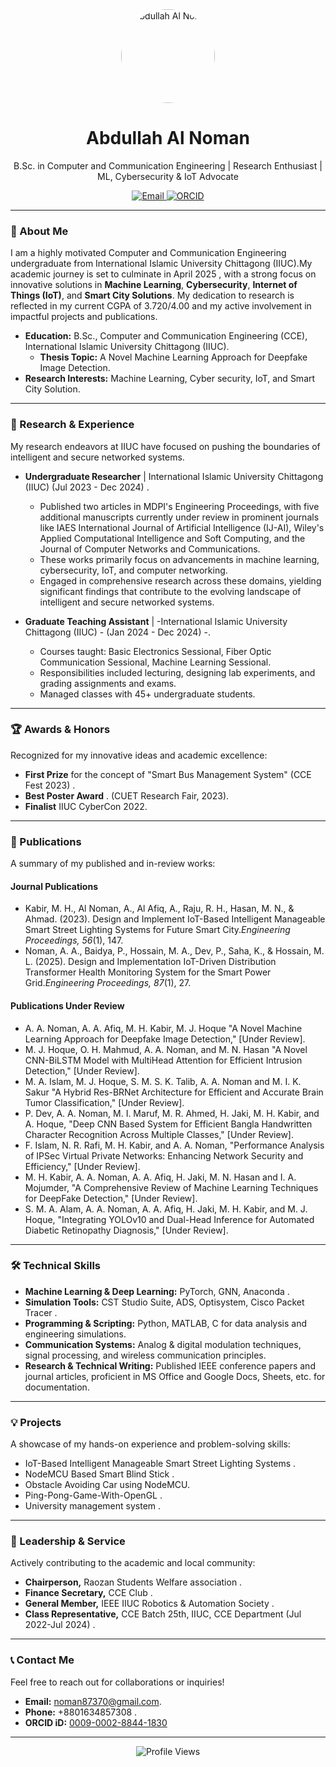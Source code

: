 <div align="center">
  <img src="https://avatars.githubusercontent.com/u/YOUR_GITHUB_USERNAME" alt="Abdullah Al Noman" width="150" style="border-radius: 50%;">
  <h1>Abdullah Al Noman</h1>
  <p>B.Sc. in Computer and Communication Engineering | Research Enthusiast | ML, Cybersecurity & IoT Advocate</p>

  <p>
    <a href="mailto:noman87370@gmail.com">
      <img src="https://img.shields.io/badge/Email-D14836?style=for-the-badge&logo=gmail&logoColor=white" alt="Email">
    </a>
    <a href="https://orcid.org/0009-0002-8844-1830" target="_blank">
      <img src="https://img.shields.io/badge/ORCID-A6CE39?style=for-the-badge&logo=orcid&logoColor=white" alt="ORCID">
    </a>
    </p>
</div>

---

### 🚀 About Me

I am a highly motivated Computer and Communication Engineering undergraduate from International Islamic University Chittagong (IIUC).My academic journey is set to culminate in April 2025 , with a strong focus on innovative solutions in **Machine Learning**, **Cybersecurity**, **Internet of Things (IoT)**, and **Smart City Solutions**. My dedication to research is reflected in my current CGPA of 3.720/4.00  and my active involvement in impactful projects and publications.

- **Education:** B.Sc., Computer and Communication Engineering (CCE), International Islamic University Chittagong (IIUC).
  - **Thesis Topic:** A Novel Machine Learning Approach for Deepfake Image Detection.
- **Research Interests:** Machine Learning, Cyber security, IoT, and Smart City Solution.

---

### 🔬 Research & Experience

My research endeavors at IIUC have focused on pushing the boundaries of intelligent and secure networked systems.

* **Undergraduate Researcher** | International Islamic University Chittagong (IIUC)  (Jul 2023 - Dec 2024) .
    * Published two articles in MDPI's Engineering Proceedings, with five additional manuscripts currently under review in prominent journals like IAES International Journal of Artificial Intelligence (IJ-AI), Wiley's Applied Computational Intelligence and Soft Computing, and the Journal of Computer Networks and Communications.
    * These works primarily focus on advancements in machine learning, cybersecurity, IoT, and computer networking.
    * Engaged in comprehensive research across these domains, yielding significant findings that contribute to the evolving landscape of intelligent and secure networked systems.

* **Graduate Teaching Assistant** | -International Islamic University Chittagong (IIUC) - (Jan 2024 - Dec 2024) -.
    * Courses taught: Basic Electronics Sessional, Fiber Optic Communication Sessional, Machine Learning Sessional.
    * Responsibilities included lecturing, designing lab experiments, and grading assignments and exams.
    * Managed classes with 45+ undergraduate students.

---

### 🏆 Awards & Honors

Recognized for my innovative ideas and academic excellence:

* **First Prize** for the concept of "Smart Bus Management System"  (CCE Fest 2023) .
* **Best Poster Award** . (CUET Research Fair, 2023).
* **Finalist** IIUC CyberCon 2022.

---

### 📝 Publications

A summary of my published and in-review works:

#### Journal Publications

* Kabir, M. H., Al Noman, A., Al Afiq, A., Raju, R. H., Hasan, M. N., & Ahmad. (2023). Design and Implement IoT-Based Intelligent Manageable Smart Street Lighting Systems for Future Smart City.*Engineering Proceedings, 56*(1), 147. 
* Noman, A. A., Baidya, P., Hossain, M. A., Dev, P., Saha, K., & Hossain, M. L. (2025). Design and Implementation IoT-Driven Distribution Transformer Health Monitoring System for the Smart Power Grid.*Engineering Proceedings, 87*(1), 27. 

#### Publications Under Review 

* A. A. Noman, A. A. Afiq, M. H. Kabir, M. J. Hoque "A Novel Machine Learning Approach for Deepfake Image Detection," [Under Review]. 
* M. J. Hoque, O. H. Mahmud, A. A. Noman, and M. N. Hasan "A Novel CNN-BiLSTM Model with MultiHead Attention for Efficient Intrusion Detection," [Under Review]. 
* M. A. Islam, M. J. Hoque, S. M. S. K. Talib, A. A. Noman and M. I. K. Sakur "A Hybrid Res-BRNet Architecture for Efficient and Accurate Brain Tumor Classification," [Under Review]. 
* P. Dev, A. A. Noman, M. I. Maruf, M. R. Ahmed, H. Jaki, M. H. Kabir, and A. Hoque, "Deep CNN Based System for Efficient Bangla Handwritten Character Recognition Across Multiple Classes," [Under Review].
* F. Islam, N. R. Rafi, M. H. Kabir, and A. A. Noman, "Performance Analysis of IPSec Virtual Private Networks: Enhancing Network Security and Efficiency," [Under Review].
* M. H. Kabir, A. A. Noman, A. A. Afiq, H. Jaki, M. N. Hasan and I. A. Mojumder, "A Comprehensive Review of Machine Learning Techniques for DeepFake Detection," [Under Review].
* S. M. A. Alam, A. A. Noman, A. A. Afiq, H. Jaki, M. H. Kabir, and M. J. Hoque, "Integrating YOLOv10 and Dual-Head Inference for Automated Diabetic Retinopathy Diagnosis," [Under Review].

---

### 🛠️ Technical Skills

* **Machine Learning & Deep Learning:** PyTorch, GNN, Anaconda .
* **Simulation Tools:** CST Studio Suite, ADS, Optisystem, Cisco Packet Tracer .
* **Programming & Scripting:** Python, MATLAB, C for data analysis and engineering simulations.
* **Communication Systems:** Analog & digital modulation techniques, signal processing, and wireless communication principles.
* **Research & Technical Writing:** Published IEEE conference papers and journal articles, proficient in MS Office and Google Docs, Sheets, etc. for documentation.

---

### 💡 Projects

A showcase of my hands-on experience and problem-solving skills:

* IoT-Based Intelligent Manageable Smart Street Lighting Systems .
* NodeMCU Based Smart Blind Stick .
* Obstacle Avoiding Car using NodeMCU.
* Ping-Pong-Game-With-OpenGL .
* University management system .

---

### 🤝 Leadership & Service

Actively contributing to the academic and local community:

* **Chairperson,** Raozan Students Welfare association .
* **Finance Secretary,** CCE Club .
* **General Member,** IEEE IIUC Robotics & Automation Society .
* **Class Representative,** CCE Batch 25th, IIUC, CCE Department (Jul 2022-Jul 2024) .

---

### 📞 Contact Me

Feel free to reach out for collaborations or inquiries!

* **Email:** noman87370@gmail.com.
* **Phone:** +8801634857308 .
* **ORCID iD:** [0009-0002-8844-1830](https://orcid.org/0009-0002-8844-1830)

---

<div align="center">
  <img src="https://komarev.com/ghpvc/?username=YOUR_GITHUB_USERNAME&label=Profile%20Views&color=0e75b6&style=flat" alt="Profile Views">
</div>
